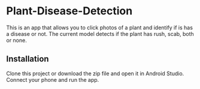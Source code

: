 # Plant-Disease-Detection
This is an app that allows you to click photos of a plant and identify if is has a disease or not. The current model detects if the plant has rush, scab, both or none.

## Installation
Clone this project or download the zip file and open it in Android Studio. Connect your phone and run the app.


